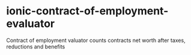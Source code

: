 # ionic-contract-of-employment-evaluator
Contract of employment valuator counts contracts net worth after taxes, reductions and benefits

##
